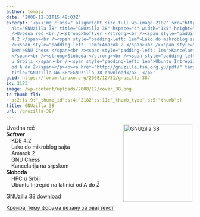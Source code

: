 ```yaml
---
author: tomaja
date: "2008-12-31T15:49:03Z"
excerpt: '<p><img class=" alignright size-full wp-image-2182" src="https://linuxo.org/wp-content/uploads/2008/12/cover_38.png"
  alt="GNUzilla 38" title="GNUzilla 38" hspace="4" width="185" height="207" align="right"
  />Uvodna reč <br /><strong>Softver </strong><br /><span style="padding-left: 1em">KDE
  4.2 </span><br /><span style="padding-left: 1em">Lako do mikroblog sajta </span><br
  /><span style="padding-left: 1em">Amarok 2 </span><br /><span style="padding-left:
  1em">GNU Chess </span><br /><span style="padding-left: 1em">Kancelarija na srpskom
  </span><br /><strong>Sloboda </strong><br /><span style="padding-left: 1em">HPC
  u Srbiji </span><br /><span style="padding-left: 1em">Ubuntu Intrepid na latinici
  od A do Ž</span></p><p><a href="http://gnuzilla.fsn.org.yu/pdf/" target="_blank"
  title="GNUzilla No.38">GNUzilla 38 download</a>  </p>'
guid: https://forum.linuxo.org/2008/12/31/gnuzilla-38/
id: 2183
image: /wp-content/uploads/2008/12/cover_38.png
tc-thumb-fld:
- a:2:{s:9:"_thumb_id";s:4:"2182";s:11:"_thumb_type";s:5:"thumb";}
title: GNUzilla 38
url: /gnuzilla-38/
---
```

<img class=" alignright size-full wp-image-2182" src="https://linuxo.org/wp-content/uploads/2008/12/cover_38.png" alt="GNUzilla 38" title="GNUzilla 38" hspace="4" width="185" height="207" align="right" />Uvodna reč  
**Softver**  
<span style="padding-left: 1em">KDE 4.2 </span>  
<span style="padding-left: 1em">Lako do mikroblog sajta </span>  
<span style="padding-left: 1em">Amarok 2 </span>  
<span style="padding-left: 1em">GNU Chess </span>  
<span style="padding-left: 1em">Kancelarija na srpskom </span>  
**Sloboda**  
<span style="padding-left: 1em">HPC u Srbiji </span>  
<span style="padding-left: 1em">Ubuntu Intrepid na latinici od A do Ž</span>

<a href="http://gnuzilla.fsn.org.yu/pdf/" target="_blank" title="GNUzilla No.38">GNUzilla 38 download</a> 

<!--break-->

[Креирај тему форума везану за овај текст](https://linuxo.org/nova-tema-na-forumu/?se_pid=2183)